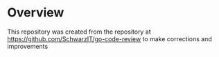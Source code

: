 # Overview

This repository was created from the repository at https://github.com/SchwarzIT/go-code-review to make corrections and improvements

